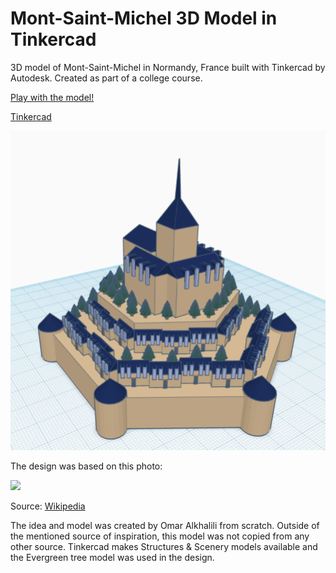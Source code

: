<h1>Mont-Saint-Michel 3D Model in Tinkercad</h1>

<p>3D model of Mont-Saint-Michel in Normandy, France built with Tinkercad by Autodesk. Created as part of a college course.</p>

<a href="https://github.com/oa1802/mont-saint-michel-tinkercad/blob/main/mont-saint-michel.stl">Play with the model!</a>

<a href="https://www.tinkercad.com/things/4DzIlUFrmFZ?sharecode=NfegqxrUZVtxtOI7LtIn3BOZGkdjpUGoZLLlQHYcntA">Tinkercad</a>

<img src="https://github.com/oa1802/mont-saint-michel-tinkercad/blob/main/mont-saint-michel.png"/>

<p>The design was based on this photo:</p>

<img src="https://github.com/oa1802/mont-saint-michel-tinkercad/blob/main/Mont-Saint-Michel_vu_du_ciel.jpg"/>

<p>Source: <a href="https://upload.wikimedia.org/wikipedia/commons/7/78/Mont-Saint-Michel_vu_du_ciel.jpg">Wikipedia</a></p>

<p>The idea and model was created by Omar Alkhalili from scratch. Outside of the
mentioned source of inspiration, this model was not copied from any other source. Tinkercad
makes Structures & Scenery models available and the Evergreen tree model was used in the design.</p>
